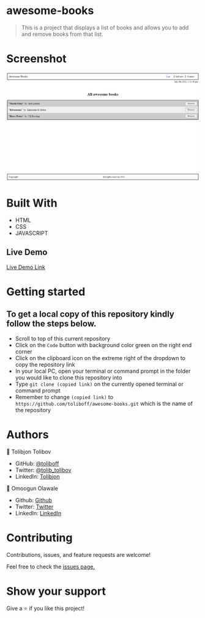 # awesome-books

> This is a project that displays a list of books and allows you to add and remove books from that list.
# Screenshot
![screenshot](https://github.com/toliboff/awesome-books/blob/nav-contact-section/assets/screenshot.png?raw=true")
# Built With

- HTML
- CSS
- JAVASCRIPT

## Live Demo

[Live Demo Link](https://toliboff.github.io/awesome-books/)

# Getting started

## To get a local copy of this repository kindly follow the steps below.
- Scroll to top of this current repository
- Click on the `Code` button with background color green on the right end corner
- Click on the clipboard icon on the extreme right of the dropdown to copy the repository link
- In your local PC, open your terminal or command prompt in the folder you would like to clone this repository into
- Type `git clone (copied link)` on the currently opened terminal or command prompt
- Remember to change `(copied link)` to `https://github.com/toliboff/awesome-books.git` which is the name of the repository

# Authors
:bust_in_silhouette: Tolibjon Tolibov
- GitHub: [@toliboff](https://https://github.com/toliboff)
- Twitter: [@tolib_tolibov](https://twitter.com/tolib_tolibov)
- LinkedIn: [Tolibjon](https://linkedin.com/in/tolibjon-tolibov)

:bust_in_silhouette: Omoogun Olawale

- Github: [Github](https://github.com/olawale-o)
- Twitter: [Twitter](https://twitter.com/ibreaktherules)
- LinkedIn: [LinkedIn](https://www.linkedin.com/in/olawale-omoogun-330a051b1/)

# Contributing
Contributions, issues, and feature requests are welcome!

Feel free to check the [issues page.](https://github.com/toliboff/awesome-books/issues)

# Show your support
Give a :star: if you like this project!